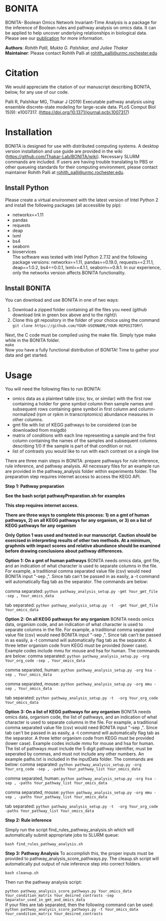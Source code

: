 # BONITA

BONITA- Boolean Omics Network Invariant-Time Analysis is a package for the inference of Boolean rules and pathway analysis on omics data. It can be applied to help uncover underlying relationships in biological data. Please see our [publication](https://doi.org/10.1371/journal.pcbi.1007317) for more information. 

**Authors**: _Rohith Palli, Mukta G. Palshikar, and Juilee Thakar_\
**Maintainer**: Please contact Rohith Palli at rohith_palli@urmc.rochester.edu

# Citation
We would appreciate the citation of our manuscript describing BONITA, below, for any use of our code. 

Palli R, Palshikar MG, Thakar J (2019) Executable pathway analysis using ensemble discrete-state modeling for large-scale data. PLoS Comput Biol 15(9): e1007317. (https://doi.org/10.1371/journal.pcbi.1007317)

# Installation
BONITA is designed for use with distributed computing systems. A desktop version installation and use guide are provided in the wiki (https://github.com/Thakar-Lab/BONITA/wiki). Necessary SLURM commands are included. If users are having trouble translating to PBS or other queueing standards for their computing environment, please contact maintainer Rohith Palli at rohith_palli@urmc.rochester.edu. 

## Install Python
Please create a virtual environment with the latest version of Intel Python 2 and install the following packages (all accessible by pip):
* networkx==1.11
* pandas
* requests
* deap
* lxml
* bs4
* seaborn
* bioservices\
The software was tested with Intel Python 2.7.12 and the following package versions: 
networkx==1.11, pandas==0.19.0, requests==2.11.1, deap==1.0.2, 
bs4==0.0.1, lxml==4.1.1, seaborn==0.8.1. In our experience, only the networkx version affects BONITA functionality. 

## Install BONITA
You can download and use BONITA in one of two ways:
1. Download a zipped folder containing all the files you need (github download link in green box above and to the right)\
1. Clone this git repository in the folder of your choice using the command `git clone https://github.com/YOUR-USERNAME/YOUR-REPOSITORY`\

Next, the C code must be compiled using the make file. Simply type make while in the BONITA folder. \
`make`\
Now you have a fully functional distribution of BONITA! Time to gather your data and get started. 

# Usage

You will need the following files to run BONITA:
* omics data as a plaintext table (csv, tsv, or similar) with the first row containing a holder for gene symbol column then sample names and subsequent rows containing gene symbol in first column and column-normalized (rpm or rpkm in transcriptomics) abundance measures in other columns. 
* gmt file with list of KEGG pathways to be considered (can be downloaded from msigdb)
* matrix of conditions with each line representing a sample and the first column containing the names of the samples and subsequent columns describing 1/0 if the sample is part of that condition or not. 
* list of contrasts you would like to run with each contrast on a single line

There are three main steps in BONITA: prepare pathways for rule inference, rule inference, and pathway analysis. All necessary files for an example run are provided in the pathway_analysis folder within experiments folder. The preparation step requires internet access to access the KEGG API. 

**Step 1: Pathway preparation**

**See the bash script pathwayPreparation.sh for examples**

**This step requires internet access.** 

**There are three ways to complete this process: 1) on a gmt of human pathways, 2) on all KEGG pathways for any organism, or 3) on a list of KEGG pathways for any organism**

**Only Option 1 was used and tested in our manuscript. Caution should be exercised in interpreting results of other two methods. At a minimum, graphmls with impact scores and relative abundance should be examined before drawing conclusions about pathway differences.**

**Option 1: On a gmt of human pathways** 
BONITA needs omics data, gmt file, and an indication of what character is used to separate columns in the file. For example, a traditional comma separated value file (csv) would need BONITA input "-sep ,". Since tab can't be passed in as easily, a -t command will automatically flag tab as the separator. The commands are below:

comma separated: `python pathway_analysis_setup.py -gmt Your_gmt_file -sep , Your_omics_data `

tab separated: `python pathway_analysis_setup.py -t  -gmt Your_gmt_file Your_omics_data`

**Option 2: On all KEGG pathways for any organism** 
BONITA needs omics data, organism code, and an indication of what character is used to separate columns in the file. For example, a traditional comma separated value file (csv) would need BONITA input "-sep ,". Since tab can't be passed in as easily, a -t command will automatically flag tab as the separator. A three letter organism code from KEGG must be provided (lower case). Example codes include mmu for mouse and hsa for human. The commands are below:
comma separated: `python pathway_analysis_setup.py -org Your_org_code -sep , Your_omics_data `

comma separated, human: `python pathway_analysis_setup.py -org hsa -sep , Your_omics_data `

comma separated, mouse: `python pathway_analysis_setup.py -org mmu -sep , Your_omics_data `

tab separated: `python pathway_analysis_setup.py -t  -org Your_org_code Your_omics_data`

**Option 3: On a list of KEGG pathways for any organism** 
BONITA needs omics data, organism code, the list of pathways, and an indication of what character is used to separate columns in the file. For example, a traditional comma separated value file (csv) would need BONITA input "-sep ,". Since tab can't be passed in as easily, a -t command will automatically flag tab as the separator. A three letter organism code from KEGG must be provided (lower case). Example codes include mmu for mouse and hsa for human. The list of pathways must include the 5 digit pathway identifier, must be seperated by commas, and must not include any other numbers. An example paths.txt is included in the inputData folder. The commands are below:
comma separated: `python pathway_analysis_setup.py -org Your_org_code -sep , -paths Your_pathway_list Your_omics_data `

comma separated, human: `python pathway_analysis_setup.py -org hsa -sep , -paths Your_pathway_list Your_omics_data `

comma separated, mouse: `python pathway_analysis_setup.py -org mmu -sep , -paths Your_pathway_list Your_omics_data `

tab separated: `python pathway_analysis_setup.py -t  -org Your_org_code -paths Your_pathway_list Your_omics_data`

**Step 2: Rule inference**

Simply run the script find_rules_pathway_analysis.sh which will automatically submit appropriate jobs to SLURM queue:

`bash find_rules_pathway_analysis.sh`

**Step 3: Pathway Analysis**
To accomplish this, the proper inputs must be provided to pathway_analysis_score_pathways.py. The cleaup.sh script will automatically put output of rule inference step into correct folders. 

`bash cleanup.sh`

Then run the pathway analysis script:

`python pathway_analysis_score_pathways.py Your_omics_data Your_condition_matrix Your_desired_contrasts -sep Separator_used_in_gmt_and_omics_data`\
If your files are tab separated, then the following command can be used: `python pathway_analysis_score_pathways.py -t Your_omics_data Your_condition_matrix Your_desired_contrasts`
